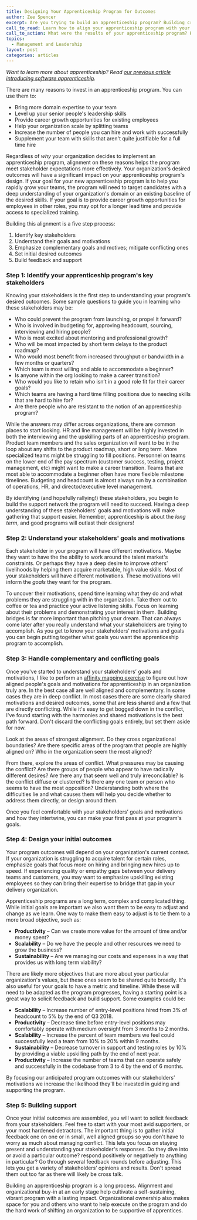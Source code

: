 ```yaml
---
title: Designing Your Apprenticeship Program for Outcomes
author: Zee Spencer
excerpt: Are you trying to build an apprenticeship program? Building cross-organizational buy-in can bolster your program's success.
call_to_read: Learn how to align your apprenticeship program with your organization's desired outcomes.
call_to_action: What were the results of your apprenticeship program? How were they different from your expected results?<br>One of our favorite service offerings is <a href="/training#apprenticeship-program-design">helping companies like yours design apprenticeship programs</a>. Let's talk!
topics:
  - Management and Leadership
layout: post
categories: articles
---
```


_Want to learn more about apprenticeship? Read [our previous article introducing software apprenticeship](/articles/an-introduction-to-software-apprenticeship.html)._

There are many reasons to invest in an apprenticeship program. You can use them to:

- Bring more domain expertise to your team
- Level up your senior people's leadership skills
- Provide career growth opportunities for existing employees
- Help your organization scale by splitting teams
- Increase the number of people you can hire and work with successfully
- Supplement your team with skills that aren't quite justifiable for a full time hire

Regardless of _why_ your organization decides to implement an apprenticeship program, alignment on these reasons helps the program meet stakeholder expectations more effectively. Your organization's desired outcomes will have a significant impact on your apprenticeship program's design. If your goal for your new apprenticeship program is to help you rapidly grow your teams, the program will need to target candidates with a deep understanding of your organization's domain or an existing baseline of the desired skills. If your goal is to provide career growth opportunities for employees in other roles, you may opt for a longer lead time and provide access to specialized training.

Building this alignment is a five step process:

1. Identify key stakeholders
2. Understand their goals and motivations
3. Emphasize complementary goals and motives; mitigate conflicting ones
4. Set initial desired outcomes
5. Build feedback and support

### Step 1: Identify your apprenticeship program's key stakeholders

Knowing your stakeholders is the first step to understanding your program's desired outcomes. Some sample questions to guide you in learning who these stakeholders may be:

- Who could prevent the program from launching, or propel it forward?
- Who is involved in budgeting for, approving headcount, sourcing, interviewing and hiring people?
- Who is most excited about mentoring and professional growth?
- Who will be most impacted by short term delays to the product roadmap?
- Who would most benefit from increased throughput or bandwidth in a few months or quarters?
- Which team is most willing and able to accommodate a beginner?
- Is anyone within the org looking to make a career transition?
- Who would you like to retain who isn’t in a good role fit for their career goals?
- Which teams are having a hard time filling positions due to needing skills that are hard to hire for?
- Are there people who are resistant to the notion of an apprenticeship program?

While the answers may differ across organizations, there are common places to start looking. HR and line management will be highly invested in both the interviewing and the upskilling parts of an apprenticeship program. Product team members and the sales organization will want to be in the loop about any shifts to the product roadmap, short or long term. More specialized teams might be struggling to fill positions. Personnel on teams on the lower end of the pay spectrum (customer success, testing, project management, etc) might want to make a career transition. Teams that are most able to accommodate a beginner often have more flexible milestone timelines. Budgeting and headcount is almost always run by a combination of operations, HR, and director/executive level management.

By identifying (and hopefully rallying!) these stakeholders, you begin to build the support network the program will need to succeed. Having a deep understanding of these stakeholders' goals and motivations will make gathering that support easier. Remember, apprenticeship is about the _long term_, and good programs will outlast their designers!

### Step 2: Understand your stakeholders' goals and motivations

Each stakeholder in your program will have different motivations. Maybe they want to have the the ability to work around the talent market's constraints. Or perhaps they have a deep desire to improve others’ livelihoods by helping them acquire marketable, high value skills. Most of your stakeholders will have different motivations. These motivations will inform the _goals_ they want for the program.

To uncover their motivations, spend time learning what they do and what problems they are struggling with in the organization. Take them out to coffee or tea and practice your active listening skills. Focus on learning about their problems and demonstrating your interest in them. Building bridges is far more important than pitching your dream. That can always come later after you really understand what your stakeholders are trying to accomplish. As you get to know your stakeholders' motivations and goals you can begin putting together what goals you want the apprenticeship program to accomplish.

### Step 3: Handle complementary and conflicting goals

Once you've started to understand your stakeholders’ goals and motivations, I like to perform an [affinity mapping exercise](https://www.freshconsulting.com/uiux-principle-16-use-affinity-diagrams-to-collaboratively-clarify-fuzzy-data/) to figure out how aligned people's goals and motivations for apprenticeship in an organization truly are. In the best case all are well aligned and complementary. In some cases they are in deep conflict. In most cases there are some clearly shared motivations and desired outcomes, some that are less shared and a few that are directly conflicting. While it's easy to get bogged down in the conflict, I've found starting with the harmonies and shared motivations is the best path forward. Don't discard the conflicting goals entirely, but set them aside for now.

Look at the areas of strongest alignment. Do they cross organizational boundaries? Are there specific areas of the program that people are highly aligned on? Who in the organization seem the most aligned?

From there, explore the areas of conflict. What pressures may be causing the conflict? Are there groups of people who appear to have radically different desires? Are there any that seem well and truly irreconcilable? Is the conflict diffuse or clustered? Is there any one team or person who seems to have the most opposition? Understanding both where the difficulties lie and what causes them will help you decide whether to address them directly, or design around them.

Once you feel comfortable with your stakeholders’ goals and motivations and how they intertwine, you can make your first pass at your program's goals.

### Step 4: Design your initial outcomes

Your program outcomes will depend on your organization's current context. If your organization is struggling to acquire talent for certain roles, emphasize goals that focus more on hiring and bringing new hires up to speed. If experiencing quality or empathy gaps between your delivery teams and customers, you may want to emphasize upskilling existing employees so they can bring their expertise to bridge that gap in your delivery organization.

Apprenticeship programs are a long term, complex and complicated thing. While initial goals are important we also want them to be easy to adjust and change as we learn. One way to make them easy to adjust is to tie them to a more broad objective, such as:

- **Productivity** &ndash; Can we create more value for the amount of time and/or money spent?
- **Scalability** &ndash; Do we have the people and other resources we need to grow the business?
- **Sustainability** &ndash; Are we managing our costs and expenses in a way that provides us with long term viability?

There are likely more objectives that are more about your particular organization's values, but these ones seem to be shared quite broadly. It's also useful for your goals to have a metric and timeline. While these will need to be adapted as the program progresses, having a starting point is a great way to solicit feedback and build support. Some examples could be:

- **Scalability** &ndash; Increase number of entry-level positions hired from 3% of headcount to 5% by the end of Q3 2018.
- **Productivity** &ndash; Decrease time before entry-level positions may comfortably operate with medium oversight from 3 months to 2 months.
- **Scalability** &ndash; Increase the percent of team members we feel could successfully lead a team from 10% to 20% within 9 months.
- **Sustainability** &ndash; Decrease turnover in support and testing roles by 10% by providing a viable upskilling path by the end of next year.
- **Productivity** &ndash; Increase the number of teams that can operate safely and successfully in the codebase from 3 to 4 by the end of 6 months.

By focusing our anticipated program outcomes with our stakeholders’ motivations we increase the likelihood they'll be invested in guiding and supporting the program.

### Step 5: Building support

Once your initial outcomes are assembled, you will want to solicit feedback from your stakeholders. Feel free to start with your most avid supporters, or your most hardened detractors. The important thing is to gather initial feedback one on one or in small, well aligned groups so you don't have to worry as much about managing conflict. This lets you focus on staying present and understanding your stakeholder's responses. Do they dive into or avoid a particular outcome? respond positively or negatively to anything in particular? Go through several feedback rounds before adjusting. This lets you get a variety of stakeholders’ opinions and results. Don't spread them out too far as there will likely be cross talk.

Building an apprenticeship program is a long process. Alignment and organizational buy-in at an early stage help cultivate a self-sustaining, vibrant program with a lasting impact. Organizational ownership also makes space for you and others who want to help execute on the program and do the hard work of shifting an organization to be supportive of apprentices.
